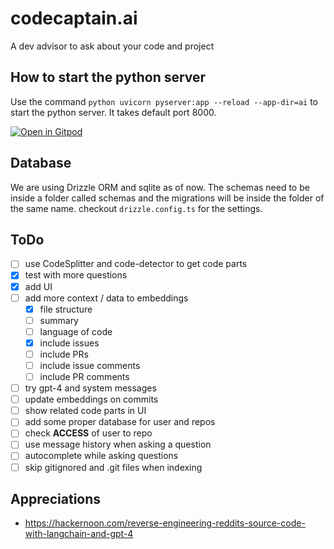 # codecaptain.ai

A dev advisor to ask about your code and project

## How to start the python server

Use the command `python uvicorn pyserver:app --reload --app-dir=ai` to start the python server. It takes default port 8000.

[![Open in Gitpod](https://gitpod.io/button/open-in-gitpod.svg)](https://gitpod.io/#https://github.com/geprog/codecaptain)

## Database

We are using Drizzle ORM and sqlite as of now. The schemas need to be inside a folder called schemas and the migrations will be inside the folder of the same name. checkout `drizzle.config.ts` for the settings.

## ToDo

- [ ] use CodeSplitter and code-detector to get code parts
- [x] test with more questions
- [x] add UI
- [ ] add more context / data to embeddings
  - [x] file structure
  - [ ] summary
  - [ ] language of code
  - [x] include issues
  - [ ] include PRs
  - [ ] include issue comments
  - [ ] include PR comments
- [ ] try gpt-4 and system messages
- [ ] update embeddings on commits
- [ ] show related code parts in UI
- [ ] add some proper database for user and repos
- [ ] check **ACCESS** of user to repo
- [ ] use message history when asking a question
- [ ] autocomplete while asking questions
- [ ] skip gitignored and .git files when indexing

## Appreciations

- https://hackernoon.com/reverse-engineering-reddits-source-code-with-langchain-and-gpt-4
